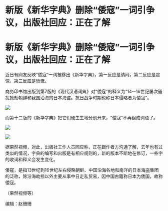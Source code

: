 # 新版《新华字典》删除“倭寇”一词引争议，出版社回应：正在了解

# 新版《新华字典》删除“倭寇”一词引争议，出版社回应：正在了解

近日有网友反映“倭寇”一词被移出《新华字典》，第一反应是纳闷，第二反应是震惊，第三反应是愤慨。

商务印书馆出版到第7版的《现代汉语词典》对“倭寇”的释义为“14--16世纪屡次骚扰抢劫朝鲜和我国沿海的日本海盗。抗日战争时期也称日本侵略者为倭寇”。

![](https://inews.gtimg.com/news_bt/Oj0EJOZuYBU3vZnPMxr27PJRwCHeHObg74uiQ6s6eD9PwAA/1000)

而第十二版的《新华字典》把它们硬生生地分别开来，“倭寇”不再组成词语了。

![](https://inews.gtimg.com/news_bt/OuNmk27OA_KsuYE0gBJAueJkjYx6w74M1VJFn_rR29yO8AA/1000)

![](https://inews.gtimg.com/news_bt/OJyMm-4Gwo37p-4WE-z6oBbaW4r2JW4PshIOltluZ066MAA/1000)

据果然视频，对此，出版社工作人员回应称，正在跟作者方沟通了解，去年也有过类似的情况，字典的编写和出版是有相应规则的，新的版本不断地在修订，一些字的收词和释义会发生变化。

倭寇，是指13世纪到16世纪左右侵略朝鲜、中国沿海各地和南洋的日本海盗集团的泛称，除沿海劫掠以外主要从事中日走私贸易，因中国古籍称日本为倭国，故称倭寇。

（果然视频等）

编辑：赵珊珊

